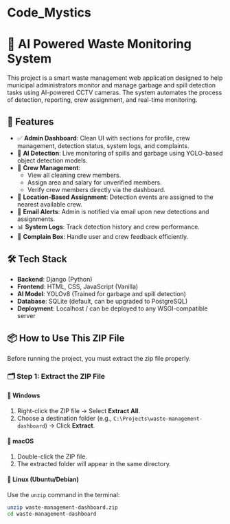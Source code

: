 # Code_Mystics
# 🧠 AI Powered Waste Monitoring System 

This project is a smart waste management web application designed to help municipal administrators monitor and manage garbage and spill detection tasks using AI-powered CCTV cameras. The system automates the process of detection, reporting, crew assignment, and real-time monitoring.

## 🚀 Features

- ✅ **Admin Dashboard**: Clean UI with sections for profile, crew management, detection status, system logs, and complaints.
- 📸 **AI Detection**: Live monitoring of spills and garbage using YOLO-based object detection models.
- 👷 **Crew Management**:
  - View all cleaning crew members.
  - Assign area and salary for unverified members.
  - Verify crew members directly via the dashboard.
- 📍 **Location-Based Assignment**: Detection events are assigned to the nearest available crew.
- 📨 **Email Alerts**: Admin is notified via email upon new detections and assignments.
- 📊 **System Logs**: Track detection history and crew performance.
- 💬 **Complain Box**: Handle user and crew feedback efficiently.

## 🛠️ Tech Stack

- **Backend**: Django (Python)
- **Frontend**: HTML, CSS, JavaScript (Vanilla)
- **AI Model**: YOLOv8 (Trained for garbage and spill detection)
- **Database**: SQLite (default, can be upgraded to PostgreSQL)
- **Deployment**: Localhost / can be deployed to any WSGI-compatible server



## 📦 How to Use This ZIP File

Before running the project, you must extract the zip file properly.

### 🗂️ Step 1: Extract the ZIP File

#### 🔹 Windows

1. Right-click the ZIP file → Select **Extract All**.
2. Choose a destination folder (e.g., `C:\Projects\waste-management-dashboard`) → Click **Extract**.

#### 🔹 macOS

1. Double-click the ZIP file.
2. The extracted folder will appear in the same directory.

#### 🔹 Linux (Ubuntu/Debian)

Use the `unzip` command in the terminal:

```bash
unzip waste-management-dashboard.zip
cd waste-management-dashboard

